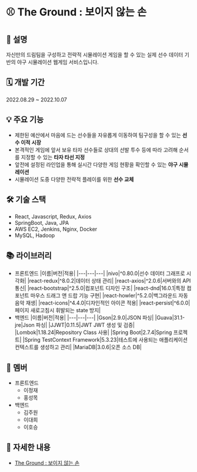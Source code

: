 # ⚾ The Ground : 보이지 않는 손

## 📜 설명

자신만의 드림팀을 구성하고 전략적 시뮬레이션 게임을 할 수 있는 실제 선수 데이터 기반의 야구 시뮬레이션 웹게임 서비스입니다.

## 🗓️ 개발 기간

2022.08.29 ~ 2022.10.07

## 💡 주요 기능
- 제한된 예산에서 마음에 드는 선수들을 자유롭게 이동하여 팀구성을 할 수 있는 **선수 이적 시장**
- 본격적인 게임에 앞서 보유 타자 선수들로 상대의 선발 투수 등에 따라 고려해 순서를 지정할 수 있는 **타자 타선 지정**
- 앞전에 설정된 라인업을 통해 실시간 다양한 게임 현황을 확인할 수 있는 **야구 시뮬레이션**
- 시뮬레이션 도중 다양한 전략적 플레이를 위한 **선수 교체**

## 🛠️ 기술 스택

- React, Javascript, Redux, Axios
- SpringBoot, Java, JPA
- AWS EC2, Jenkins, Nginx, Docker
- MySQL, Hadoop

## 📚 라이브러리

- 프론트엔드
    |이름|버전|적용|
    |---|---|---|
    |nivo|^0.80.0|선수 데이터 그래프로 시각화|
    |react-redux|^8.0.2|데이터 상태 관리|
    |react-axios|^2.0.6|서버와의 API 통신|
    |react-bootstrap|^2.5.0|컴포넌트 디자인 구조|
    |react-dnd|16.0.1|특정 컴포넌트 마우스 드래그 앤 드랍 기능 구현|
    |react-howler|^5.2.0|백그라운드 자동 음악 재생|
    |react-icons|^4.4.0|디자인적인 아이콘 적용|
    |react-persist|^6.0.0|페이지 새로고침시 휘발되는 state 방지|
- 백엔드
    |이름|버전|적용|
    |---|---|---|
    |Gson|2.9.0|JSON 파싱|
    |Guava|31.1-jre|Json 파싱|
    |JJWT|0.11.5|JWT JWT 생성 및 검증|
    |Lombok|1.18.24|Repository Class 사용|
    |Spring Boot|2.7.4|Spring 프로젝트|
    |Spring TestContext Framework|5.3.23|테스트에 사용되는 애플리케이션 컨텍스트를 생성하고 관리|
    |MariaDB|3.0.6|오픈 소스 DB|

## 👥 멤버

- 프론트엔드
    - 이정재
    - 홍성목
- 백엔드
    - 김주원
    - 이대희
    - 이호승


## **🔗 자세한 내용**

- [The Ground : 보이지 않는 손](https://gaudy-veil-46f.notion.site/The-Ground-a21accf657914deda3c494fbaa347cb1)
